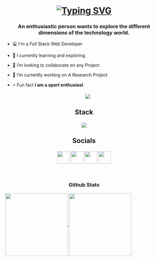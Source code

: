 <h1 align="center"><a href="https://git.io/typing-svg"><img src="https://readme-typing-svg.demolab.com?font=Fira+Code&pause=1000&color=4AF73F&random=false&width=435&lines=Hi+Dear%F0%9F%91%8B;I+am+Ezirim+Kingdom" alt="Typing SVG" /></a></h1>
<h3 align="center">An enthusiastic person wants to explore the different dimensions of the technology world.</h3>

- 💻 I'm a Full Stack Web Developer

- 🌱 I currently learning and exploring

- 👯 I’m looking to collaborate on any Project

- 🔭 I’m currently working on A Research Project

- ⚡ Fun fact **I am a sport enthusiast**

   <center>
      <p align="center">
              <a href="https://visitorbadge.io/status?path=https%3A%2F%2Fgithub.com%2Fkingzykesh"><img src="https://api.visitorbadge.io/api/visitors?path=https%3A%2F%2Fgithub.com%2Fkingzykesh&label=Visitors&countColor=%23263759" /></a>
         </p>
               </center>

<h2><p align="center">Stack</p></h2>

<p align="center">
    <img src="https://skillicons.dev/icons?i=php,laravel,mysql,c,javascript,python,react,html,css,tailwind,vuejs,bootstrap,nodejs,androidstudio,vscode,vercel,netlify,linux,bash,git,github,figma,gcp,gmail,linkedin,ai&perline=6">
</p>
  
<h2><p align="center">Socials</p></h2>

<p align="center">
    <a href="https://github.com/kingzykesh" target="_blank" rel="noreferrer"><img src="https://raw.githubusercontent.com/danielcranney/readme-generator/main/public/icons/socials/github-dark.svg" width="40" height="40" /></a>
    <a href="https://www.instagram.com/kingzy_chuks/" target="_blank" rel="noreferrer"><img src="https://raw.githubusercontent.com/danielcranney/readme-generator/main/public/icons/socials/instagram.svg" width="40" height="40" /></a>
    <a href="https://www.linkedin.com/in/ezirim-kingdom-4b8499292/" target="_blank" rel="noreferrer"><img src="https://raw.githubusercontent.com/danielcranney/readme-generator/main/public/icons/socials/linkedin.svg" width="40" height="40" /></a> 
    <a href="https://www.facebook.com/ezirimkingdom/" target="_blank" rel="noreferrer"><img src="https://raw.githubusercontent.com/danielcranney/readme-generator/main/public/icons/socials/facebook.svg" width="40" height="40" /></a>
    </p>

<br>
<h3><p align="center"><b>Github Stats</b></p></h3>



<a href="https://github.com/kingzykesh/github-readme-stats">
  <img height=200 align="center" src="https://github-readme-stats.vercel.app/api?username=kingzykesh&show_icons=true&theme=transparent" />
</a>
<a href="https://github.com/kingzykesh/convoychat">
  <img height=200 align="center" src="https://github-readme-stats.vercel.app/api/top-langs?username=kingzykesh&show_icons=true&theme=transparent" /> 
</a>
